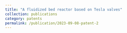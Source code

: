 ```yaml
---
title: "A fluidized bed reactor based on Tesla valves"
collection: publications
category: patents
permalink: /publication/2023-09-08-patent-2
---
```

